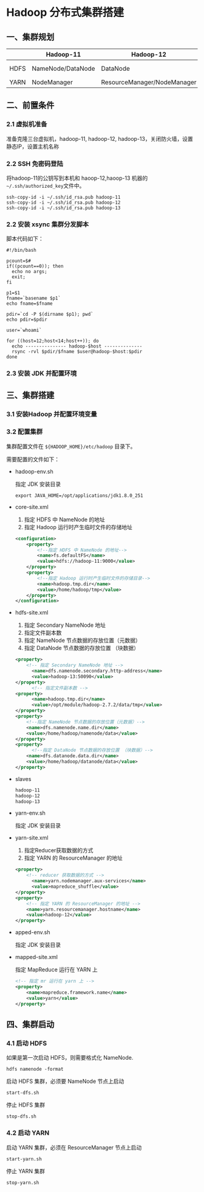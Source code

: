 # Hadoop 分布式集群搭建

## 一、集群规划

|      | Hadoop-11         | Hadoop-12                   | Hadoop-13          |
| ---- | ----------------- | --------------------------- | ------------------ |
| HDFS | NameNode/DataNode | DataNode                    | Secondary NameNode |
| YARN | NodeManager       | ResourceManager/NodeManager | NodeManager        |

## 二、前置条件

### 2.1 虚拟机准备

准备克隆三台虚拟机，hadoop-11, hadoop-12, hadoop-13，关闭防火墙，设置静态IP，设置主机名称

### 2.2 SSH 免密码登陆

将hadoop-11的公钥写到本机和 haoop-12,haoop-13 机器的`~/.ssh/authorized_key`文件中。

```shell
ssh-copy-id -i ~/.ssh/id_rsa.pub hadoop-11
ssh-copy-id -i ~/.ssh/id_rsa.pub hadoop-12
ssh-copy-id -i ~/.ssh/id_rsa.pub hadoop-13
```

### 2.2 安装 xsync 集群分发脚本

脚本代码如下：
```shell
#!/bin/bash

pcount=$#
if((pcount==0)); then
  echo no args;
  exit;
fi

p1=$1
fname=`basename $p1`
echo fname=$fname

pdir=`cd -P $(dirname $p1); pwd`
echo pdir=$pdir

user=`whoami`

for ((host=12;host<14;host++)); do
  echo --------------- hadoop-$host --------------
  rsync -rvl $pdir/$fname $user@hadoop-$host:$pdir
done
```

### 2.3 安装 JDK 并配置环境

## 三、集群搭建

### 3.1 安装Hadoop 并配置环境变量

### 3.2 配置集群

集群配置文件在 `${HADOOP_HOME}/etc/hadoop` 目录下。

需要配置的文件如下：

* hadoop-env.sh

  指定 JDK 安装目录

  ```shell
  export JAVA_HOME=/opt/applications/jdk1.8.0_251
  ```

* core-site.xml

  1. 指定 HDFS 中 NameNode 的地址
  2. 指定 Hadoop 运行时产生临时文件的存储地址

  ```xml
  <configuration>
      <property>
          <!--指定 HDFS 中 NameNode 的地址-->
          <name>fs.defaultFS</name>
          <value>hdfs://hadoop-11:9000</value>
      </property>
      <property>
          <!--指定 Hadoop 运行时产生临时文件的存储目录-->
          <name>hadoop.tmp.dir</name>
          <value>/home/hadoop/tmp</value>
      </property>
  </configuration>
  ```

* hdfs-site.xml

  1. 指定 Secondary NameNode 地址
  2. 指定文件副本数
  3. 指定 NameNode 节点数据的存放位置（元数据）
  4. 指定 DataNode 节点数据的存放位置 （块数据）

  ```xml
  <property> 
      <!-- 指定 Secondary NameNode 地址 -->
    	<name>dfs.namenode.secondary.http-address</name> 
     	<value>hadoop-13:50090</value>
  </property>
  		<!-- 指定文件副本数 --> 
  <property>
  		<name>hadoop.tmp.dir</name>
  		<value>/opt/module/hadoop-2.7.2/data/tmp</value> 
  </property>
  <property>
      <!--指定 NameNode 节点数据的存放位置（元数据）-->
      <name>dfs.namenode.name.dir</name>
      <value>/home/hadoop/namenode/data</value>
  </property>
  <property>
        <!--指定 DataNode 节点数据的存放位置 （块数据）-->
      <name>dfs.datanode.data.dir</name>
      <value>/home/hadoop/datanode/data</value>
  </property>
  ```

* slaves

  ```xml
  hadoop-11
  hadoop-12
  hadoop-13
  ```

  

* yarn-env.sh

  指定 JDK 安装目录

* yarn-site.xml

  1. 指定Reducer获取数据的方式
  2. 指定 YARN 的 ResourceManager 的地址

  ```xml
  <property>
      <!-- reducer 获取数据的方式 --> 
  		<name>yarn.nodemanager.aux-services</name>
  		<value>mapreduce_shuffle</value> 
  </property>
  <property>
      <!-- 指定 YARN 的 ResourceManager 的地址 --> 
      <name>yarn.resourcemanager.hostname</name>
      <value>hadoop-12</value> 
  </property>
  ```

* apped-env.sh

  指定 JDK 安装目录

* mapped-site.xml

  指定 MapReduce 运行在 YARN 上

  ```xml
  <!-- 指定 mr 运行在 yarn 上 -->
  <property>
      <name>mapreduce.framework.name</name>
      <value>yarn</value>
  </property>
  ```

## 四、集群启动

### 4.1 启动 HDFS 

如果是第一次启动 HDFS，则需要格式化 NameNode.

```shll
hdfs namenode -format
```

启动 HDFS 集群，必须要 NameNode 节点上启动

```shell
start-dfs.sh
```

停止 HDFS 集群

```shll
stop-dfs.sh
```

### 4.2 启动 YARN

启动 YARN 集群，必须在 ResourceManager 节点上启动

```shll
start-yarn.sh
```

停止 YARN 集群

```shell
stop-yarn.sh
```

